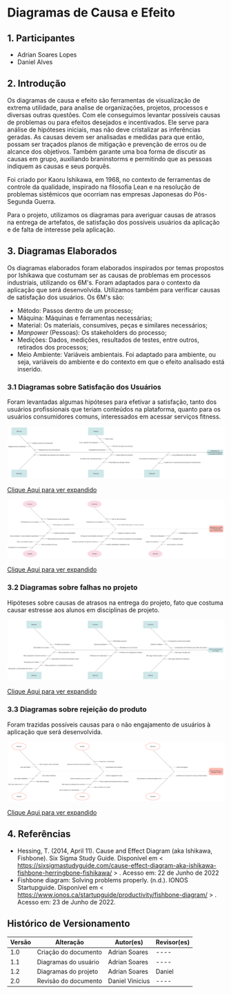 # Diagramas de Causa e Efeito

## 1. Participantes

* Adrian Soares Lopes
* Daniel Alves

## 2. Introdução

Os diagramas de causa e efeito são ferramentas de visualização de extrema utilidade, para analise de organizações, projetos, processos e diversas outras questões. Com ele conseguimos levantar possíveis causas de problemas ou para efeitos desejados e incentivados. Ele serve para análise de hipóteses iniciais, mas não deve cristalizar as inferências geradas. As causas devem ser analisadas e medidas para que então, possam ser traçados planos de mitigação e prevenção de erros ou de alcance dos objetivos. Também garante uma boa forma de discutir as causas em grupo, auxiliando braninstorms e permitindo que as pessoas indiquem as causas e seus porquês.

Foi criado por Kaoru Ishikawa, em 1968, no contexto de ferramentas de controle da qualidade, inspirado na filosofia Lean e na resolução de problemas sistêmicos que ocorriam nas empresas Japonesas do Pós-Segunda Guerra.

Para o projeto, utilizamos os diagramas para averiguar causas de atrasos na entrega de artefatos, de satisfação dos possíveis usuários da aplicação e de falta de interesse pela aplicação.

## 3. Diagramas Elaborados

Os diagramas elaborados foram elaborados inspirados por temas propostos por Ishikawa que costumam ser as causas de problemas em processos industriais, utilizando os 6M's. Foram adaptados para o contexto da aplicação que será desenvolvida. Utilizamos também para verificar causas de satisfação dos usuários. Os 6M's são:

* Método: Passos dentro de um processo;
* Máquina: Máquinas e ferramentas necessárias;
* Material: Os materiais, consumíves, peças e similares necessários;
* *Manpower* (Pessoas): Os stakeholders do processo;
* Medições: Dados, medições, resultados de testes, entre outros, retirados dos processos;
* Meio Ambiente: Variáveis ambientais. Foi adaptado para ambiente, ou seja, variáveis do ambiente e do contexto em que o efeito analisado está inserido.

### 3.1 Diagramas sobre Satisfação dos Usuários

Foram levantadas algumas hipóteses para efetivar a satisfação, tanto dos usuários profissionais que teriam conteúdos na plataforma, quanto para os usuários consumidores comuns, interessados em acessar serviços fitness.

![UsersSimp](../../../assets/causaefeito/Cause_And_Effect_PROFISS.svg)

<a href="https://svgshare.com/s/iah.svg"> Clique Aqui para ver expandido </a>

![UsersProf](../../../assets/causaefeito/Cause_And_Effect_USER.svg)

<a href="https://svgur.com/i/iag.svg"> Clique Aqui para ver expandido </a>

### 3.2 Diagramas sobre falhas no projeto

Hipóteses sobre causas de atrasos na entrega do projeto, fato que costuma causar estresse aos alunos em disciplinas de projeto.

![UsersProj](../../../assets/causaefeito/Cause_And_Effect%20_PROJ.svg)

<a href="https://svgshare.com/s/iag.svg"> Clique Aqui para ver expandido </a>

### 3.3 Diagramas sobre rejeição do produto

Foram trazidas possíveis causas para o não engajamento de usuários à aplicação que será desenvolvida.

![ProductFailed](../../../assets/causaefeito/Cause_And_Effect_BAD_PRODUCT.svg)

<a href="https://svgur.com/i/ib2.svg"> Clique Aqui para ver expandido </a>

## 4. Referências

* Hessing, T. (2014, April 11). Cause and Effect Diagram (aka Ishikawa, Fishbone). Six Sigma Study Guide. Disponível em < https://sixsigmastudyguide.com/cause-effect-diagram-aka-ishikawa-fishbone-herringbone-fishikawa/ > . Acesso em: 22 de Junho de 2022
* Fishbone diagram: Solving problems properly. (n.d.). IONOS Startupguide. Disponível em < https://www.ionos.ca/startupguide/productivity/fishbone-diagram/ > . Acesso em: 23 de Junho de 2022.

## Histórico de Versionamento

Versão |       Alteração       |    Autor(es)   |    Revisor(es)
---- | ---- | ---- | ----
1.0 | Criação do documento | Adrian Soares |  ----
1.1 | Diagramas do usuário| Adrian Soares |  ----
1.2 | Diagramas do projeto| Adrian Soares |  Daniel
2.0 | Revisão do documento | Daniel Vinicius | ----
